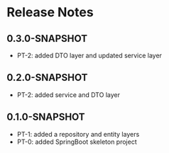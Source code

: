 # Release Notes

## 0.3.0-SNAPSHOT

*   PT-2: added DTO layer and updated service layer

## 0.2.0-SNAPSHOT

*   PT-2: added service and DTO layer

## 0.1.0-SNAPSHOT

*   PT-1: added a repository and entity layers
*   PT-0: added SpringBoot skeleton project
